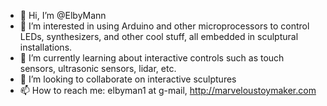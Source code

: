 - 👋 Hi, I’m @ElbyMann
- 👀 I’m interested in using Arduino and other microprocessors to control LEDs, synthesizers, and other cool stuff, all embedded in sculptural installations.
- 🌱 I’m currently learning about interactive controls such as touch sensors, ultrasonic sensors, lidar, etc.
- 💞️ I’m looking to collaborate on interactive sculptures
- 📫 How to reach me:  elbyman1 at g-mail, http://marveloustoymaker.com

<!---
ElbyMann/ElbyMann is a ✨ special ✨ repository because its `README.md` (this file) appears on your GitHub profile.
You can click the Preview link to take a look at your changes.
--->
